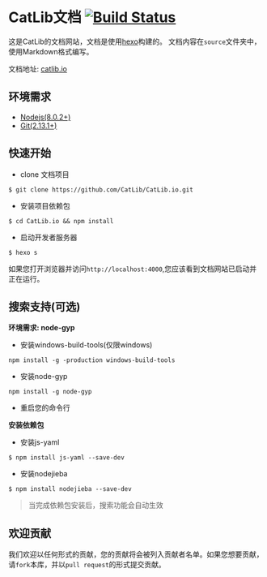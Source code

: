 # CatLib文档 [![Build Status](https://www.travis-ci.org/CatLib/CatLib.io.svg?branch=1.3)](https://www.travis-ci.org/CatLib/CatLib.io)

这是CatLib的文档网站，文档是使用[hexo](http://hexo.io/)构建的。 文档内容在`source`文件夹中，使用Markdown格式编写。

文档地址: [catlib.io](https://catlib.io)

## 环境需求

- [Nodejs(8.0.2+)](https://nodejs.org/en/)
- [Git(2.13.1+)](https://nodejs.org/en/)

## 快速开始

- clone 文档项目

```shell
$ git clone https://github.com/CatLib/CatLib.io.git
```

- 安装项目依赖包

```shell
$ cd CatLib.io && npm install
```

- 启动开发者服务器

```shell
$ hexo s
```

如果您打开浏览器并访问`http://localhost:4000`,您应该看到文档网站已启动并正在运行。

## 搜索支持(可选)

**环境需求: node-gyp**

- 安装windows-build-tools(仅限windows)

```shell
npm install -g -production windows-build-tools
```

- 安装node-gyp

```shell
npm install -g node-gyp
```

- 重启您的命令行

**安装依赖包**

- 安装js-yaml

```shell
$ npm install js-yaml --save-dev
```

- 安装nodejieba

```shell
$ npm install nodejieba --save-dev
```

> 当完成依赖包安装后，搜索功能会自动生效

## 欢迎贡献

我们欢迎以任何形式的贡献，您的贡献将会被列入贡献者名单。如果您想要贡献，请`fork`本库，并以`pull request`的形式提交贡献。

